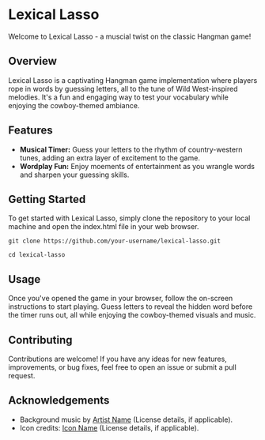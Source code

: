 # Lexical Lasso

Welcome to Lexical Lasso - a muscial twist on the classic Hangman game!

## Overview

Lexical Lasso is a captivating Hangman game implementation where players rope in words by guessing letters, all to the tune of Wild West-inspired melodies. It's a fun and engaging way to test your vocabulary while enjoying the cowboy-themed ambiance.

## Features

- **Musical Timer:** Guess your letters to the rhythm of country-western tunes, adding an extra layer of excitement to the game.
- **Wordplay Fun:** Enjoy moements of entertainment as you wrangle words and sharpen your guessing skills.

## Getting Started

To get started with Lexical Lasso, simply clone the repository to your local machine and open the index.html file in your web browser.

`git clone https://github.com/your-username/lexical-lasso.git`

`cd lexical-lasso`

## Usage

Once you've opened the game in your browser, follow the on-screen instructions to start playing. Guess letters to reveal the hidden word before the timer runs out, all while enjoying the cowboy-themed visuals and music.

## Contributing

Contributions are welcome! If you have any ideas for new features, improvements, or bug fixes, feel free to open an issue or submit a pull request.

## Acknowledgements
- Background music by [Artist Name](link-to-music) (License details, if applicable).
- Icon credits: [Icon Name](link-to-icon) (License details, if applicable).
